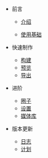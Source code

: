 
* 前言

	* [介绍](/preface)

	* [使用基础](/use-base.md)
		

* 快速制作

	* [构建](fast-create.md)
	* [预览](/preview.md)
	* [导出](/export.md)


* 进阶

	* [圈子](team.md)
	* [设置](set.md)
	* [媒体库](media.md)

* 版本更新

	* [日志](log.md)
	* [计划](plan.md)